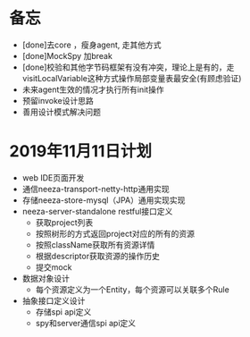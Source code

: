 # 备忘
- [done]去core  ，瘦身agent, 走其他方式
- [done]MockSpy 加break
- [done]校验和其他字节码框架有没有冲突，理论上是有的，走visitLocalVariable这种方式操作局部变量表最安全(有顾虑验证)
- 未来agent生效的情况才执行所有init操作
- 预留invoke设计思路
- 善用设计模式解决问题

# 2019年11月11日计划
- web IDE页面开发
- 通信neeza-transport-netty-http通用实现
- 存储neeza-store-mysql（JPA）通用实现实现
- neeza-server-standalone restful接口定义
    - 获取project列表
    - 按照树形的方式返回project对应的所有的资源
    - 按照className获取所有资源详情
    - 根据descriptor获取资源的操作历史
    - 提交mock
- 数据对象设计
    - 每个资源定义为一个Entity，每个资源可以关联多个Rule
- 抽象接口定义设计
    - 存储spi api定义
    - spy和server通信spi api定义
